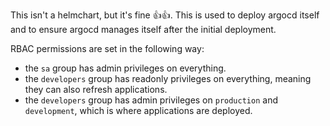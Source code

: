 This isn't a helmchart, but it's fine 👍👍.
This is used to deploy argocd itself and to ensure argocd manages itself after the initial deployment.

RBAC permissions are set in the following way:
- the `sa` group has admin privileges on everything.
- the `developers` group has readonly privileges on everything, meaning they can also refresh applications.
- the `developers` group has admin privileges on `production` and `development`, which is where applications are deployed.